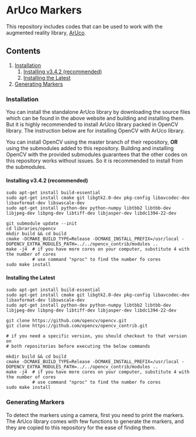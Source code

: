 # ArUco Markers

This repository includes codes that can be used to work with the augmented reality library, [ArUco](https://www.uco.es/investiga/grupos/ava/node/26).

## Contents
1. [Installation](#installation)
    1. [Installing v3.4.2 (recommended)](#installing-v342-recommended)
    2. [Installing the Latest](#installing-the-latest)
2. [Generating Markers](#generating-markers)


### Installation

You can install the standalone ArUco library by downloading the source files which can be found in the above website and building and installing them.
But it is highly recommended to install ArUco library packed in OpenCV library.
The instruction below are for installing OpenCV with ArUco library.

You can install OpenCV using the master branch of their repository, **OR** using the submodules added to this repository.
Building and installing OpenCV with the provided submodules guarantees that the other codes on this repository works without issues.
So it is recommended to install from the submodules.

#### Installing v3.4.2 (recommended)
```
sudo apt-get install build-essential
sudo apt-get install cmake git libgtk2.0-dev pkg-config libavcodec-dev libavformat-dev libswscale-dev
sudo apt-get install python-dev python-numpy libtbb2 libtbb-dev libjpeg-dev libpng-dev libtiff-dev libjasper-dev libdc1394-22-dev

git submodule update --init
cd libraries/opencv
mkdir build && cd build
cmake -DCMAKE_BUILD_TYPE=Release -DCMAKE_INSTALL_PREFIX=/usr/local -DOPENCV_EXTRA_MODULES_PATH=../../opencv_contrib/modules ..
make -j4  # if you have more cores on your computer, substitute 4 with the number of cores
          # use command "nproc" to find the number fo cores
sudo make install
```

#### Installing the Latest
```
sudo apt-get install build-essential
sudo apt-get install cmake git libgtk2.0-dev pkg-config libavcodec-dev libavformat-dev libswscale-dev
sudo apt-get install python-dev python-numpy libtbb2 libtbb-dev libjpeg-dev libpng-dev libtiff-dev libjasper-dev libdc1394-22-dev

git clone https://github.com/opencv/opencv.git
git clone https://github.com/opencv/opencv_contrib.git

# if you need a specific version, you should checkout to that version on 
# both repositories before executing the below commands

mkdir build && cd build
cmake -DCMAKE_BUILD_TYPE=Release -DCMAKE_INSTALL_PREFIX=/usr/local -DOPENCV_EXTRA_MODULES_PATH=../../opencv_contrib/modules ..
make -j4  # if you have more cores on your computer, substitute 4 with the number of cores
          # use command "nproc" to find the number fo cores
sudo make install
```

### Generating Markers
To detect the markers using a camera, first you need to print the markers.
The ArUco library comes with few functions to generate the markers, and they are copied to this repository for the ease of finding them.

